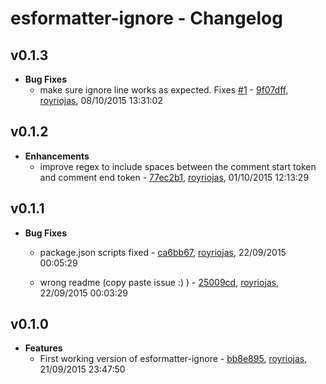 
# esformatter-ignore - Changelog
## v0.1.3
- **Bug Fixes**
  - make sure ignore line works as expected. Fixes [#1](https://github.com/royriojas/esformatter-ignore/issues/1) - [9f07dff]( https://github.com/royriojas/esformatter-ignore/commit/9f07dff ), [royriojas](https://github.com/royriojas), 08/10/2015 13:31:02

    
## v0.1.2
- **Enhancements**
  - improve regex to include spaces between the comment start token and comment end token - [77ec2b1]( https://github.com/royriojas/esformatter-ignore/commit/77ec2b1 ), [royriojas](https://github.com/royriojas), 01/10/2015 12:13:29

    
## v0.1.1
- **Bug Fixes**
  - package.json scripts fixed - [ca6bb67]( https://github.com/royriojas/esformatter-ignore/commit/ca6bb67 ), [royriojas](https://github.com/royriojas), 22/09/2015 00:05:29

    
  - wrong readme (copy paste issue :) ) - [25009cd]( https://github.com/royriojas/esformatter-ignore/commit/25009cd ), [royriojas](https://github.com/royriojas), 22/09/2015 00:03:29

    
## v0.1.0
- **Features**
  - First working version of esformatter-ignore - [bb8e895]( https://github.com/royriojas/esformatter-ignore/commit/bb8e895 ), [royriojas](https://github.com/royriojas), 21/09/2015 23:47:50

    
